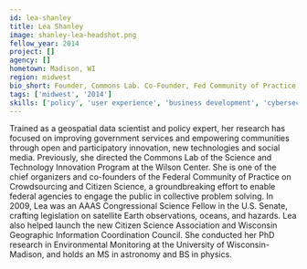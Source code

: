 ```yaml
---
id: lea-shanley
title: Lea Shanley
image: shanley-lea-headshot.png
fellow_year: 2014
project: []
agency: []
hometown: Madison, WI
region: midwest
bio_short: Founder, Commons Lab. Co-Founder, Fed Community of Practice on Crowdsourcing & Citizen Science. GIS & remote sensing, University of Wisconsin
tags: ['midwest', '2014']
skills: ['policy', 'user experience', 'business development', 'cybersecurity']
---
```


Trained as a geospatial data scientist and policy expert, her research has focused on improving government services and empowering communities through open and participatory innovation, new technologies and social media. Previously, she directed the Commons Lab of the Science and Technology Innovation Program at the Wilson Center. She is one of the chief organizers and co-founders of the Federal Community of Practice on Crowdsourcing and Citizen Science, a groundbreaking effort to enable federal agencies to engage the public in collective problem solving. In 2009, Lea was an AAAS Congressional Science Fellow in the U.S. Senate, crafting legislation on satellite Earth observations, oceans, and hazards. Lea also helped launch the new Citizen Science Association and Wisconsin Geographic Information Coordination Council. She conducted her PhD research in Environmental Monitoring at the University of Wisconsin-Madison, and holds an MS in astronomy and BS in physics.
